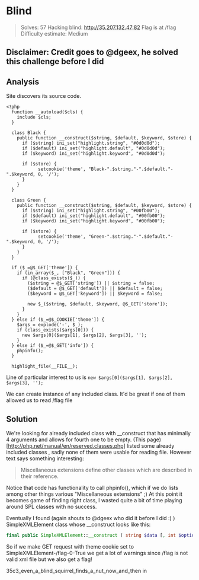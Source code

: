 # Blind

>Solves: 57
>Hacking blind: http://35.207.132.47:82
>Flag is at /flag
>Difficulty estimate: Medium

## Disclaimer: Credit goes to @dgeex, he solved this challenge before I did 
## Analysis

Site discovers its source code.

```
<?php
  function __autoload($cls) {
    include $cls;
  }

  class Black {
    public function __construct($string, $default, $keyword, $store) {
      if ($string) ini_set("highlight.string", "#0d0d0d");
      if ($default) ini_set("highlight.default", "#0d0d0d");
      if ($keyword) ini_set("highlight.keyword", "#0d0d0d");

      if ($store) {
            setcookie('theme', "Black-".$string."-".$default."-".$keyword, 0, '/');
      }
    }
  }

  class Green {
    public function __construct($string, $default, $keyword, $store) {
      if ($string) ini_set("highlight.string", "#00fb00");
      if ($default) ini_set("highlight.default", "#00fb00");
      if ($keyword) ini_set("highlight.keyword", "#00fb00");

      if ($store) {
            setcookie('theme', "Green-".$string."-".$default."-".$keyword, 0, '/');
      }
    }
  }

  if ($_=@$_GET['theme']) {
    if (in_array($_, ["Black", "Green"])) {
      if (@class_exists($_)) {
        ($string = @$_GET['string']) || $string = false;
        ($default = @$_GET['default']) || $default = false;
        ($keyword = @$_GET['keyword']) || $keyword = false;

        new $_($string, $default, $keyword, @$_GET['store']);
      }
    }
  } else if ($_=@$_COOKIE['theme']) {
    $args = explode('-', $_);
    if (class_exists($args[0])) {
      new $args[0]($args[1], $args[2], $args[3], '');
    }
  } else if ($_=@$_GET['info']) {
    phpinfo();
  }

  highlight_file(__FILE__);
```


Line of particular interest to us is ```new $args[0]($args[1], $args[2], $args[3], '');```

We can create instance of any included class. It'd be great if one of them allowed us to read /flag file

## Solution

We're looking for already included class with __construct that has minimally 4 arguments and allows for fourth one to be empty.
(This page)[http://php.net/manual/en/reserved.classes.php] listed some already included classes , sadly none of them were usable for reading file.
However text says something interesting:
>Miscellaneous extensions define other classes which are described in their reference. 

Notice that code has functionality to call phpinfo(), which if we do lists among other things various "Miscellaneous extensions" ;)
At this point it becomes game of finding right class, I wasted quite a bit of time playing around SPL classes with no success.

Eventually I found (again shouts to @dgeex who did it before I did :) ) SimpleXMLElement class whose __construct looks like this:
```php
final public SimpleXMLElement::__construct ( string $data [, int $options = 0 [, bool $data_is_url = FALSE [, string $ns = "" [, bool $is_prefix = FALSE ]]]] 
```
So if we make GET request with theme cookie set to SimpleXMLElement-/flag-0-True
we get a lot of warnings since /flag is not valid xml file but we also get a flag!

35c3_even_a_blind_squirrel_finds_a_nut_now_and_then in


